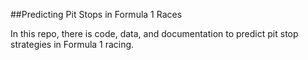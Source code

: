 ##Predicting Pit Stops in Formula 1 Races

In this repo, there is code, data, and documentation to predict pit stop strategies in Formula 1 racing.
